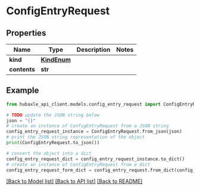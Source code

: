 # ConfigEntryRequest


## Properties

Name | Type | Description | Notes
------------ | ------------- | ------------- | -------------
**kind** | [**KindEnum**](KindEnum.md) |  | 
**contents** | **str** |  | 

## Example

```python
from hubaxle_api_client.models.config_entry_request import ConfigEntryRequest

# TODO update the JSON string below
json = "{}"
# create an instance of ConfigEntryRequest from a JSON string
config_entry_request_instance = ConfigEntryRequest.from_json(json)
# print the JSON string representation of the object
print(ConfigEntryRequest.to_json())

# convert the object into a dict
config_entry_request_dict = config_entry_request_instance.to_dict()
# create an instance of ConfigEntryRequest from a dict
config_entry_request_form_dict = config_entry_request.from_dict(config_entry_request_dict)
```
[[Back to Model list]](../README.md#documentation-for-models) [[Back to API list]](../README.md#documentation-for-api-endpoints) [[Back to README]](../README.md)


